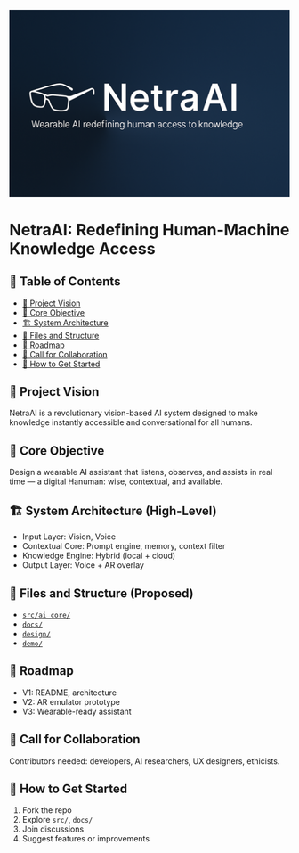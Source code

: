 ![NetraAI Banner](./design/A_digital_graphic_design_banner_for_NetraAI_featur.png)

# NetraAI: Redefining Human-Machine Knowledge Access

## 🧭 Table of Contents
- [📌 Project Vision](#-project-vision)
- [🎯 Core Objective](#-core-objective)
- [🏗️ System Architecture](#-system-architecture-high-level)
- [📂 Files and Structure](#-files-and-structure-proposed)
- [🚀 Roadmap](#-roadmap)
- [🤝 Call for Collaboration](#-call-for-collaboration)
- [🧭 How to Get Started](#-how-to-get-started)

## 📌 Project Vision
NetraAI is a revolutionary vision-based AI system designed to make knowledge instantly accessible and conversational for all humans.

## 🎯 Core Objective
Design a wearable AI assistant that listens, observes, and assists in real time — a digital Hanuman: wise, contextual, and available.

## 🏗️ System Architecture (High-Level)
- Input Layer: Vision, Voice
- Contextual Core: Prompt engine, memory, context filter
- Knowledge Engine: Hybrid (local + cloud)
- Output Layer: Voice + AR overlay

## 📂 Files and Structure (Proposed)
- [`src/ai_core/`](https://github.com/your-username/NetraAI/tree/main/src/ai_core)
- [`docs/`](https://github.com/your-username/NetraAI/tree/main/docs)
- [`design/`](https://github.com/your-username/NetraAI/tree/main/design)
- [`demo/`](https://github.com/your-username/NetraAI/tree/main/demo)

## 🚀 Roadmap
- V1: README, architecture
- V2: AR emulator prototype
- V3: Wearable-ready assistant

## 🤝 Call for Collaboration
Contributors needed: developers, AI researchers, UX designers, ethicists.

## 🧭 How to Get Started
1. Fork the repo
2. Explore `src/`, `docs/`
3. Join discussions
4. Suggest features or improvements
